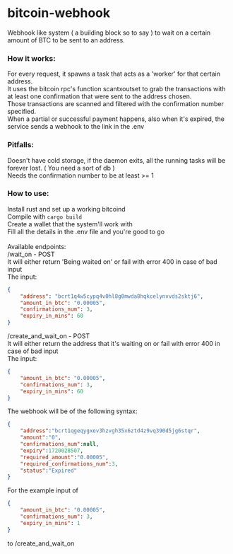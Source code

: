 # bitcoin-webhook
Webhook like system ( a building block so to say ) to wait on a certain amount of BTC to be sent to an address.

### How it works:
For every request, it spawns a task that acts as a 'worker' for that certain address.<br/>
It uses the bitcoin rpc's function scantxoutset to grab the transactions with at least one confirmation that were sent to the address chosen.<br/>
Those transactions are scanned and filtered with the confirmation number specified.<br/>
When a partial or successful payment happens, also when it's expired, the service sends a webhook to the link in the .env<br/>

### Pitfalls:
Doesn't have cold storage, if the daemon exits, all the running tasks will be forever lost. ( You need a sort of db )<br/>
Needs the confirmation number to be at least >= 1

### How to use:
Install rust and set up a working bitcoind<br/>
Compile with `cargo build`<br/>
Create a wallet that the system'll work with<br/>
Fill all the details in the .env file and you're good to go<br/>
<br/>
Available endpoints:<br/>
/wait_on - POST<br/> 
It will either return 'Being waited on' or fail with error 400 in case of bad input<br/>
The input:
```json
{
    "address": "bcrt1q4w5cypq4v0hl8g0mwda8hqkcelynvvds2sktj6",
    "amount_in_btc": "0.00005",
    "confirmations_num": 3,
    "expiry_in_mins": 60
}
```
/create_and_wait_on - POST<br/> 
It will either return the address that it's waiting on or fail with error 400 in case of bad input<br/>
The input:
```json
{
    "amount_in_btc": "0.00005",
    "confirmations_num": 3,
    "expiry_in_mins": 60
}
```

The webhook will be of the following syntax:<br/>
```json
{
    "address":"bcrt1qgeqygxev3hzvgh35x6ztd4z9vq390d5jg6stqr",
    "amount":"0",
    "confirmations_num":null,
    "expiry":1720028507,
    "required_amount":"0.00005",
    "required_confirmations_num":3,
    "status":"Expired"
}
```
For the example input of
```json
{
    "amount_in_btc": "0.00005",
    "confirmations_num": 3,
    "expiry_in_mins": 1
}
```
to /create_and_wait_on

